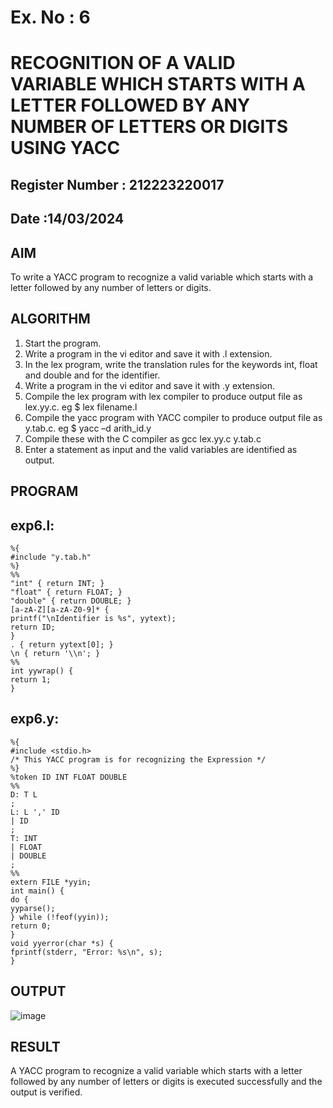 # Ex. No : 6	
# RECOGNITION OF A VALID VARIABLE WHICH STARTS WITH A LETTER FOLLOWED BY ANY NUMBER OF LETTERS OR DIGITS USING YACC
## Register Number : 212223220017
## Date :14/03/2024 

## AIM   
To write a YACC program to recognize a valid variable which starts with a letter followed by any number of letters or digits.

## ALGORITHM
1.	Start the program.
2.	Write a program in the vi editor and save it with .l extension.
3.	In the lex program, write the translation rules for the keywords int, float and double and for the identifier.
4.	Write a program in the vi editor and save it with .y extension.
5.	Compile the lex program with lex compiler to produce output file as lex.yy.c. eg $ lex filename.l
6.	Compile the yacc program with YACC compiler to produce output file as y.tab.c. eg $ yacc –d arith_id.y
7.	Compile these with the C compiler as gcc lex.yy.c y.tab.c
8.	Enter a statement as input and the valid variables are identified as output.

## PROGRAM
## exp6.l:
```
%{
#include "y.tab.h"
%}
%%
"int" { return INT; }
"float" { return FLOAT; }
"double" { return DOUBLE; }
[a-zA-Z][a-zA-Z0-9]* {
printf("\nIdentifier is %s", yytext);
return ID;
}
. { return yytext[0]; }
\n { return '\\n'; }
%%
int yywrap() {
return 1;
}
```
## exp6.y:
```
%{
#include <stdio.h>
/* This YACC program is for recognizing the Expression */
%}
%token ID INT FLOAT DOUBLE
%%
D: T L
;
L: L ',' ID
| ID
;
T: INT
| FLOAT
| DOUBLE
;
%%
extern FILE *yyin;
int main() {
do {
yyparse();
} while (!feof(yyin));
return 0;
}
void yyerror(char *s) {
fprintf(stderr, "Error: %s\n", s);
}
```
## OUTPUT 
![image](https://github.com/dharshini-29/19CS409-Compiler-Design-Lab/assets/147474632/20eeb15f-d700-4a9f-9c53-47eb5b2088d0)

## RESULT
A  YACC program to recognize a valid variable which starts with a letter followed by any number of letters or digits is executed successfully and the output is verified.



